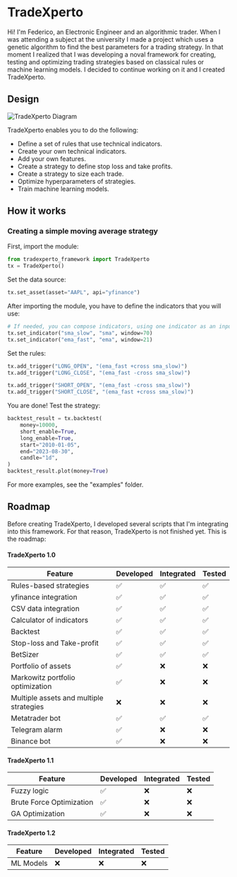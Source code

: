 # TradeXperto

Hi! I'm Federico, an Electronic Engineer and an algorithmic trader. When I was attending a subject at the university I made a project which uses a genetic algorithm to find the best parameters for a trading strategy. In that moment I realized that I was developing a noval framework for creating, testing and optimizing trading strategies based on classical rules or machine learning models. I decided to continue working on it and I created TradeXperto.

## Design
![TradeXperto Diagram](https://github.com/fedegonzalezit/tradexperto/assets/65198435/c0b350c8-5c56-4128-9cc6-afd6908bf1d1)

TradeXperto enables you to do the following:
- Define a set of rules that use technical indicators.
- Create your own technical indicators.
- Add your own features.
- Create a strategy to define stop loss and take profits.
- Create a strategy to size each trade.
- Optimize hyperparameters of strategies.
- Train machine learning models.

## How it works
### Creating a simple moving average strategy
First, import the module:

```python
from tradexperto_framework import TradeXperto
tx = TradeXperto()
```

Set the data source:
```python
tx.set_asset(asset="AAPL", api="yfinance")
```

After importing the module, you have to define the indicators that you will use:
```python
# If needed, you can compose indicators, using one indicator as an input for another.
tx.set_indicator("sma_slow", "sma", window=70)
tx.set_indicator("ema_fast", "ema", window=21)
```

Set the rules:
```python
tx.add_trigger("LONG_OPEN", "(ema_fast +cross sma_slow)")
tx.add_trigger("LONG_CLOSE", "(ema_fast -cross sma_slow)")

tx.add_trigger("SHORT_OPEN", "(ema_fast -cross sma_slow)")
tx.add_trigger("SHORT_CLOSE", "(ema_fast +cross sma_slow)")
```

You are done! Test the strategy:
```python
backtest_result = tx.backtest(
    money=10000,
    short_enable=True,
    long_enable=True,
    start="2010-01-05",
    end="2023-08-30",
    candle="1d",
)
backtest_result.plot(money=True)
```

For more examples, see the "examples" folder.

## Roadmap
Before creating TradeXperto, I developed several scripts that I'm integrating into this framework. For that reason, TradeXperto is not finished yet. This is the roadmap:

#### TradeXperto 1.0
| Feature                  | Developed | Integrated | Tested |
|--------------------------|----------------|----------------|---------------|
| Rules-based strategies   | :white_check_mark: | :white_check_mark: | :white_check_mark: |
| yfinance integration     | :white_check_mark: | :white_check_mark: | :white_check_mark: |
| CSV data integration     | :white_check_mark: | :white_check_mark: | :white_check_mark: |
| Calculator of indicators | :white_check_mark: | :white_check_mark: | :white_check_mark: |
| Backtest                 | :white_check_mark: | :white_check_mark: | :white_check_mark: |
| Stop-loss and Take-profit | :white_check_mark: | :white_check_mark: | :white_check_mark: |
| BetSizer                 | :white_check_mark: | :white_check_mark: | :white_check_mark: |
| Portfolio of assets      | :white_check_mark: | :x: | :x: |
| Markowitz portfolio optimization | :white_check_mark: | :x: | :x: |
| Multiple assets and multiple strategies | :x: | :x: | :x: |
| Metatrader bot | :white_check_mark: | :white_check_mark: | :white_check_mark: |
| Telegram alarm | :white_check_mark: | :x: | :x: |
| Binance bot | :white_check_mark: | :x: | :x: |

#### TradeXperto 1.1
| Feature                  | Developed | Integrated | Tested |
|--------------------------|----------------|----------------|---------------|
| Fuzzy logic | :white_check_mark: | :x: | :x: |
| Brute Force Optimization | :white_check_mark: | :x: | :x: |
| GA Optimization | :white_check_mark: | :x: | :x: |

#### TradeXperto 1.2
| Feature                  | Developed | Integrated | Tested |
|--------------------------|----------------|----------------|---------------|
| ML Models | :x: | :x: | :x: |

